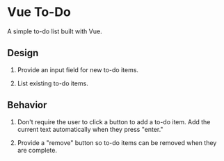 # Vue To-Do

A simple to-do list built with Vue.

## Design

1. Provide an input field for new to-do items.

2. List existing to-do items.

## Behavior

1. Don't require the user to click a button to add a to-do item. Add the current text automatically when they press "enter."

2. Provide a "remove" button so to-do items can be removed when they are complete. 